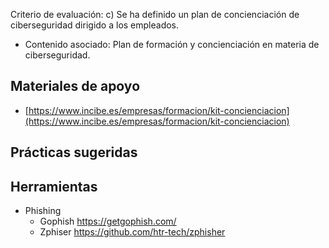 Criterio de evaluación:
c) Se ha definido un plan de concienciación de ciberseguridad dirigido a los empleados.

* Contenido asociado: Plan de formación y concienciación en materia de ciberseguridad.

## Materiales de apoyo
- [https://www.incibe.es/empresas/formacion/kit-concienciacion](https://www.incibe.es/empresas/formacion/kit-concienciacion)

## Prácticas sugeridas

## Herramientas
- Phishing
	- Gophish https://getgophish.com/
	- Zphiser https://github.com/htr-tech/zphisher
